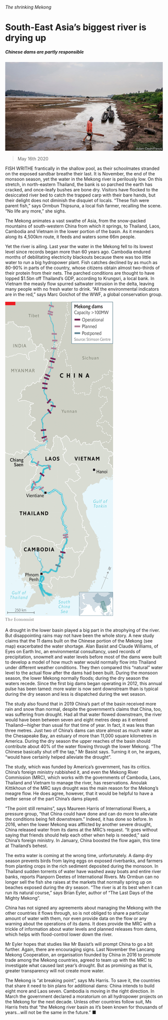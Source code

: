 ###### The shrinking Mekong

# South-East Asia’s biggest river is drying up 

##### Chinese dams are partly responsible 

![image](images/20200516_ASP001_0.jpg) 

> May 16th 2020 

FISH WRITHE frantically in the shallow pool, as their schoolmates stranded on the exposed sandbar breathe their last. It is November, the end of the monsoon season, yet the water in the Mekong river is perilously low. On this stretch, in north-eastern Thailand, the bank is so parched the earth has cracked, and once-leafy bushes are bone dry. Visitors have flocked to the desiccated river bed to catch the trapped carp with their bare hands, but their delight does not diminish the disquiet of locals. “These fish were parent fish,” says Ormbun Thipsuna, a local fish farmer, recalling the scene. “No life any more,” she sighs.

The Mekong animates a vast swathe of Asia, from the snow-packed mountains of south-western China from which it springs, to Thailand, Laos, Cambodia and Vietnam in the lower portion of the basin. As it meanders along its 4,500km route, it feeds and waters some 66m people.


Yet the river is ailing. Last year the water in the Mekong fell to its lowest level since records began more than 60 years ago. Cambodia endured months of debilitating electricity blackouts because there was too little water to run a big hydropower plant. Fish catches declined by as much as 80-90% in parts of the country, whose citizens obtain almost two-thirds of their protein from their nets. The parched conditions are thought to have lopped $1.5bn off Thailand’s GDP, according to Krungsri, a local bank. In Vietnam the measly flow spurred saltwater intrusion in the delta, leaving many people with no fresh water to drink. “All the environmental indicators are in the red,” says Marc Goichot of the WWF, a global conservation group.

![image](images/20200516_ASM963.png) 


A drought in the lower basin played a big part in the atrophying of the river. But disappointing rains may not have been the whole story. A new study claims that the 11 dams built on the Chinese portion of the Mekong (see map) exacerbated the water shortage. Alan Basist and Claude Williams, of Eyes on Earth Inc, an environmental consultancy, used records of precipitation, snowmelt and water levels before most of the dams were built to develop a model of how much water would normally flow into Thailand under different weather conditions. They then compared this “natural” water level to the actual flow after the dams had been built. During the monsoon season, the lower Mekong normally floods; during the dry season the waters recede. Since the first big dams began operating in 2012, this annual pulse has been tamed: more water is now sent downstream than is typical during the dry season and less is dispatched during the wet season. 

The study also found that in 2019 China’s part of the basin received more rain and snow than normal, despite the government’s claims that China, too, was suffering from drought. Had all that water flowed downstream, the river would have been between seven and eight metres deep as it entered Thailand—higher than usual for that time of year. In fact, it was less than three metres. Just two of China’s dams can store almost as much water as the Chesapeake Bay, an estuary of more than 11,000 square kilometres in America. During the dry season the upper reaches of the basin should contribute about 40% of the water flowing through the lower Mekong. “The Chinese basically shut off the tap,” Mr Basist says. Turning it on, he argues, “would have certainly helped alleviate the drought”.

The study, which was funded by America’s government, has its critics. China’s foreign ministry rubbished it, and even the Mekong River Commission (MRC), which works with the governments of Cambodia, Laos, Thailand and Vietnam to manage the river, has reservations. Anoulak Kittikhoun of the MRC says drought was the main reason for the Mekong’s meagre flow. He does agree, however, that it would be helpful to have a better sense of the part China’s dams played.

“The point still remains”, says Maureen Harris of International Rivers, a pressure group, “that China could have done and can do more to alleviate the conditions being felt downstream.” Indeed, it has done so before. In 2016, when the lower Mekong was afflicted by another severe drought, China released water from its dams at the MRC’s request. “It goes without saying that friends should help each other when help is needed,” said China’s foreign ministry. In January, China boosted the flow again, this time at Thailand’s behest.

The extra water is coming at the wrong time, unfortunately. A damp dry season prevents birds from laying eggs on exposed riverbanks, and farmers from planting crops in the rich sediment deposited during the monsoon. In Thailand sudden torrents of water have washed away boats and entire river banks, reports Pianporn Deetes of International Rivers. Ms Ormbun can no longer sell the fish she raises at the markets that normally spring up on beaches exposed during the dry season. “The river is at its best when it can run its natural course,” says Brian Eyler, author of “The Last Days of the Mighty Mekong”.

China has not signed any agreements about managing the Mekong with the other countries it flows through, so is not obliged to share a particular amount of water with them, nor even provide data on the flow or any warning about the operations of its dams. It does provide the MRC with a trickle of information about water levels and planned releases from dams, which helps with flood-control lower down the river.

Mr Eyler hopes that studies like Mr Basist’s will prompt China to go a bit further. Again, there are encouraging signs. Last November the Lancang Mekong Cooperation, an organisation founded by China in 2016 to promote trade among the Mekong countries, agreed to team up with the MRC to investigate what caused last year’s drought. But as promising as that is, greater transparency will not create more water.

The Mekong is “at breaking point”, says Ms Harris. To save it, the countries that share it need to bin plans for additional dams: China intends to build eight more and Laos seven. Cambodia is moving in the right direction. In March the government declared a moratorium on all hydropower projects on the Mekong for the next decade. Unless other countries follow suit, Ms Harris frets that “the Mekong river basin as it’s been known for thousands of years…will not be the same in the future.” ■

